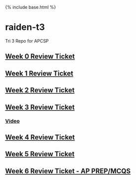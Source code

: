 {% include base.html %}

# raiden-t3
Tri 3 Repo for APCSP

## [Week 0 Review Ticket](https://github.com/MadCacti/bipbapbopbepbup/issues/1)

## [Week 1 Review Ticket](https://github.com/MadCacti/bipbapbopbepbup/issues/2)

## [Week 2 Review Ticket](https://github.com/MadCacti/bipbapbopbepbup/issues/3)

## [Week 3 Review Ticket](https://github.com/MadCacti/bipbapbopbepbup/issues/4)
### [Video](https://www.loom.com/share/95b697e951e14c23ad1803fa7a8b1b8d)

## [Week 4 Review Ticket](https://github.com/MadCacti/bipbapbopbepbup/issues/5)

## [Week 5 Review Ticket](https://github.com/MadCacti/bipbapbopbepbup/issues/6)


## [Week 6 Review Ticket - AP PREP/MCQS](https://github.com/MadCacti/bipbapbopbepbup/issues/8)